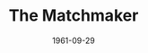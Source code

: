 ---
title: The Matchmaker
date: 1961-09-29
opening_date: 1961-09-29
closing_date: 1961-10-07
layout: productions
playbill:
Theatre: Theatre Jacksonville
Venue: Little Theatre
cast:
- Horace Vandergelder: Harrold Edris
- Ambrose Kemper: Jim Dudley
- Joe Scanlan: Warren Zundell
- Gertrude: Ellen Black
- Cornelius Hackl: Ron Dobrin
- Ermengarde: Diane Shackleton
- Malachi Stack: Joe Hyde
- Mrs. Levi: Gerri Turbow
- Barnaby Tucker: Bruce Henn
- Mrs. Molloy: Elise Hallowes
- Minnie Fay: Claire Zundell
- A Cabman: Wallace Hannon
- Rudolf: Jim Hicken
- August: Tom Thornhill
- Miss Flora Van Huysen: Kathryn Martin
- Her Cook: Mary Thornhill
- A Musician: Robert Sansone
crew:
- Director: George Ballis
- Set Designer: Ben Jones
- Scenic Art: Bob Krell
- Technical Work: Pete House
- Stage Manager: Ira Fink
- Assistant Stage Manager: Ellen Black
- Lighting:
  - Chase Ambler
  - Ellen Black
- Sound:
  - Tom Markham
  - Ron Johnson
- Costumes:
  - Frank Ridge
  - Daisy Robinson
- Properties:
  - Helen Cochran
  - Dave Adams
  - Esther Barnes
  - Ferguson Barnes
  - Sue Black
  - Marie Louise Burns
  - Gladys Dale
  - Doris Edwards
  - Beverly Fink
  - Betty Foran
  - Merlene Gallaway
  - Mardie Kelly
  - Bill Milton
  - Edythe Price
  - Marge Rocca
  - Lynn Shinberg
  - Lois Taylor
  - Gayle Swymer
  - Jean Charles
  - Jack Broughton
- Make-Up:
  - Jane Porter
  - Peggy Gift
  - Anna Chiasson
  - Trudi Johnston
  - Rose Marie Regero
  - Maude Hecht
  - Penny Hecht
  - Bill Gibbs
  - Elmo Lehman
- Scenery:
  - Mike Comer
  - Galdys Dale
  - Bunni Thornhill
  - Jean Charles
  - Thelma Mayeron
  - Peggy Miller
  - Ellen Black
  - Tom Thornhill
  - Mary Thornhill
  - Marion Cooner
  - Frank Ridge
  - Louise Freeman
  - Charlie Sheirer
  - Jack Broughton
  - Peggy Gift
  - Happy Gift
  - Susie Gift
  - Charles Cleghorn, Jr.
  - Roger Smith
  - Trudi Johnston
  - Ira Fink
  - Dixie Cohen
  - Will Wasson
  - Roby Robson
  - Helen Cochran
  - Rik Snyder
  - Paul Galloway
  - Jack Brawley
  - Al Pinan
  - Beverly Fink
  - Marge Rocco
  - Frances Jeffrey
  - Thomas Felder
  - Gerri Turbow
  - Virginia Popwell
  - Del Popwell
  - Wade Popwell
  - Brent Turbow
  - Ellis Barnert
  - Frank Oliva
  - Edythe Price
  - Jeane Marlow
  - Peggy Coll
  - Margaret Hawkins
  - Bruce Henn
  - Chase Ambler
  - Bob Krell
  - Pat Garden
  - Sue Black
  - Evelyn Berlow
  - Pete House
  - Joanne House
  - Tom Markham
  - Judith Jett
  - Mardie Kelly
  - Ron Johnson
  - Ed Heist, Jr.
  - Hope Bayes
  - Terry McFarlane
  - Tom Bruce
  - Bob Middleton
- Program Cover: Bob Krell
---